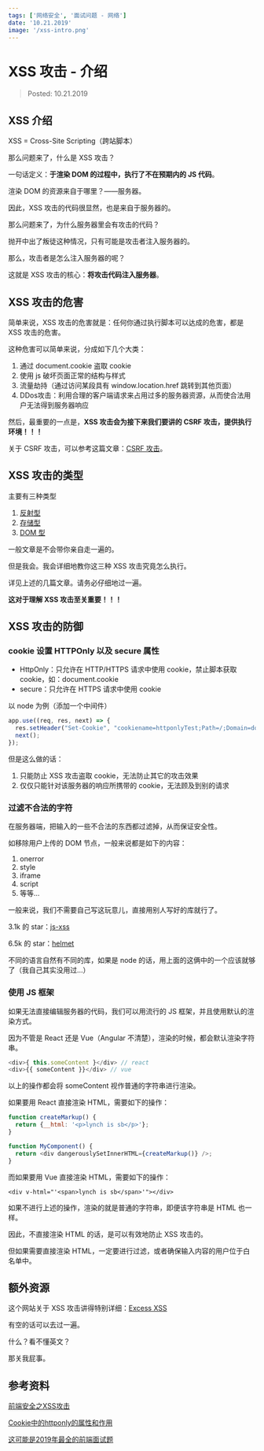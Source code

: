 ```yaml
---
tags: ['网络安全', '面试问题 - 网络']
date: '10.21.2019'
image: '/xss-intro.png'
---
```


# XSS 攻击 - 介绍

> Posted: 10.21.2019

<Tag />

## XSS 介绍

XSS = Cross-Site Scripting（跨站脚本）

那么问题来了，什么是 XSS 攻击？

一句话定义：<span v-red>**于渲染 DOM 的过程中，执行了不在预期内的 JS 代码**</span>。

渲染 DOM 的资源来自于哪里？——服务器。

因此，XSS 攻击的代码很显然，也是来自于服务器的。

那么问题来了，为什么服务器里会有攻击的代码？

抛开中出了叛徒这种情况，只有可能是攻击者注入服务器的。

那么，攻击者是怎么注入服务器的呢？

这就是 XSS 攻击的核心：<span v-red>**将攻击代码注入服务器**</span>。

## XSS 攻击的危害

简单来说，XSS 攻击的危害就是：任何你通过执行脚本可以达成的危害，都是 XSS 攻击的危害。

这种危害可以简单来说，分成如下几个大类：

1. 通过 document.cookie 盗取 cookie
2. 使用 js 破坏页面正常的结构与样式
3. 流量劫持（通过访问某段具有 window.location.href 跳转到其他页面）
4. DDos攻击：利用合理的客户端请求来占用过多的服务器资源，从而使合法用户无法得到服务器响应

然后，最重要的一点是，<span v-red>**XSS 攻击会为接下来我们要讲的 CSRF 攻击，提供执行环境！！！**</span>

关于 CSRF 攻击，可以参考这篇文章：[CSRF 攻击](/network/csrf.md)。

## XSS 攻击的类型

主要有三种类型

1. [反射型](/network/xss.md)
2. [存储型](/network/xssStore.md)
3. [DOM 型](/network/xssDOM.md)

一般文章是不会带你亲自走一遍的。

但是我会。我会详细地教你这三种 XSS 攻击究竟怎么执行。

详见上述的几篇文章。请务必仔细地过一遍。

<span v-red>**这对于理解 XSS 攻击至关重要！！！**</span>

## XSS 攻击的防御

### cookie 设置 HTTPOnly 以及 secure 属性

- HttpOnly：只允许在 HTTP/HTTPS 请求中使用 cookie，禁止脚本获取cookie，如：document.cookie
- secure：只允许在 HTTPS 请求中使用 cookie

以 node 为例（添加一个中间件）

```javascript
app.use((req, res, next) => {
  res.setHeader("Set-Cookie", "cookiename=httponlyTest;Path=/;Domain=domainvalue;Max-Age=seconds;HTTPOnly;secure");
  next();
});
```

但是这么做的话：

1. 只能防止 XSS 攻击盗取 cookie，无法防止其它的攻击效果
2. 仅仅只能针对该服务器的响应所携带的 cookie，无法顾及到别的请求

### 过滤不合法的字符

在服务器端，把输入的一些不合法的东西都过滤掉，从而保证安全性。

如移除用户上传的 DOM 节点，一般来说都是如下的内容：

1. onerror
2. style
3. iframe
4. script
5. 等等...

一般来说，我们不需要自己写这玩意儿，直接用别人写好的库就行了。

3.1k 的 star：[js-xss](https://github.com/leizongmin/js-xss)

6.5k 的 star：[helmet](https://github.com/helmetjs/helmet)

不同的语言自然有不同的库，如果是 node 的话，用上面的这俩中的一个应该就够了（我自己其实没用过...）

### 使用 JS 框架

如果无法直接编辑服务器的代码，我们可以用流行的 JS 框架，并且使用默认的渲染方式。

因为不管是 React 还是 Vue（Angular 不清楚），渲染的时候，都会默认渲染字符串。

```javascript
<div>{ this.someContent }</div> // react
<div>{{ someContent }}</div> // vue
```

以上的操作都会将 someContent 视作普通的字符串进行渲染。

如果要用 React 直接渲染 HTML，需要如下的操作：

```javascript
function createMarkup() {
  return {__html: '<p>lynch is sb</p>'};
}

function MyComponent() {
  return <div dangerouslySetInnerHTML={createMarkup()} />;
}
```

而如果要用 Vue 直接渲染 HTML，需要如下的操作：

```vue
<div v-html="'<span>lynch is sb</span>'"></div>
```

如果不进行上述的操作，渲染的就是普通的字符串，即便该字符串是 HTML 也一样。

因此，不直接渲染 HTML 的话，是可以有效地防止 XSS 攻击的。

但如果需要直接渲染 HTML，一定要进行过滤，或者确保输入内容的用户位于白名单中。

## 额外资源

这个网站关于 XSS 攻击讲得特别详细：[Excess XSS](https://excess-xss.com/)

有空的话可以去过一遍。

什么？看不懂英文？

那关我屁事。

## 参考资料

[前端安全之XSS攻击](https://www.cnblogs.com/unclekeith/p/7750681.html)

[Cookie中的httponly的属性和作用](https://blog.csdn.net/qq_38553333/article/details/80055521)

[这可能是2019年最全的前端面试题](https://github.com/javascriptchen/interviews)

<Disqus />